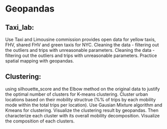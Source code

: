 # Geopandas
## Taxi_lab: 
Use Taxi and Limousine commission provides open data for yellow taxis, FHV, shared FHV and green taxis for NYC. Cleaning the data - filtering out the outliers and trips with unreasonable parameters. Cleaning the data - filtering out the outliers and trips with unreasonable parameters. Practice spatial mapping with geopandas.

## Clustering: 
using silhouette_score and the Elbow method on the original data to justify the optimal number of clusters for K-means clustering. Cluster urban locations based on their mobility structrue (%% of trips by each mobility mode within the total trips per location). Use Gausian Mixture algorithm and Kmeans for clustering. Visualize the clustering result by geopandas. Then characterize each cluster with its overall mobility decomposition. Visualize the composition of each clusters.
